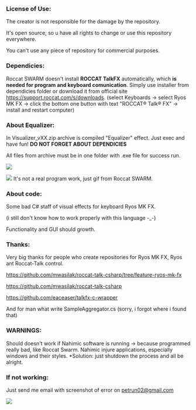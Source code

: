 ### License of Use:
  The creator is not responsible for the damage by the repository.
  
  It's open source, so u have all rights to change or use this repository everywhere.
  
  You can't use any piece of repository for commercial purposes.

### Dependicies: 
  Roccat SWARM doesn't install **ROCCAT TalkFX** automatically, which **is needed for program and keyboard comunication**.
  Simply use installer from dependicies folder or download it from official site https://support.roccat.com/s/downloads.
  (select Keyboards -> select Ryos MK FX -> click the bottom one button with text "ROCCAT® Talk® FX" -> install and restart computer)
  
### About Equalizer:  
  In Visualizer_vXX.zip archive is compiled "Equalizer" effect. Just exec and have fun!
  **DO NOT FORGET ABOUT DEPENDICIES**
  
  All files from archive must be in one folder with .exe file for success run.
  
  ![](https://github.com/Gig4but/RyosMKFXVisualizer/blob/master/Visualizer.jpg)
  
  ![](https://github.com/Gig4but/RyosMKFXVisualizer/blob/master/Equailizer.gif)
  It's not a real program work, just gif from Roccat SWARM.

### About code:
  Some bad C# staff of visual effects for keyboard Ryos MK FX.
  
  (i still don't know how to work properly with this language -_-)
  
  Functionality and GUI should growth.

### Thanks:
  Very big thanks for people who create repositories for Ryos MK FX, Ryos ant Roccat-Talk control.
  
  https://github.com/mwasilak/roccat-talk-csharp/tree/feature-ryos-mk-fx
  
  https://github.com/mwasilak/roccat-talk-csharp
  
  https://github.com/eaceaser/talkfx-c-wrapper
  
  And for man what write SampleAggregator.cs (sorry, i forgot where i found that)

### WARNINGS:
  Should doesn't work if Nahimic software is running -> because programmed really bad, like Roccat Swarm. Nahimic injure applications, especially windows and their styles.
    *Solution: just shutdown the process and all be alright.

### If not working:
  
  Just send me email with screenshot of error on petrun02@gmail.com

  ![](https://github.com/Gig4but/RyosMKFXVisualizer/blob/master/meme.jpg)
